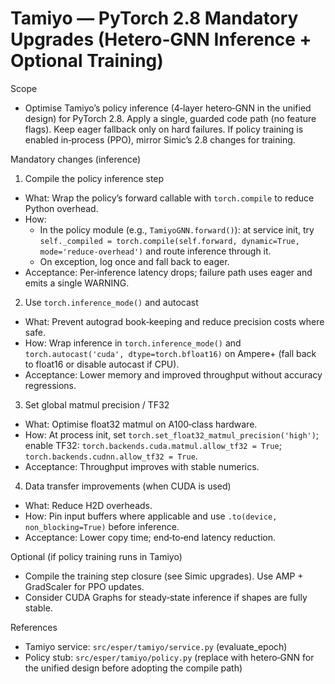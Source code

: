 # Tamiyo — PyTorch 2.8 Mandatory Upgrades (Hetero‑GNN Inference + Optional Training)

Scope
- Optimise Tamiyo’s policy inference (4‑layer hetero‑GNN in the unified design) for PyTorch 2.8. Apply a single, guarded code path (no feature flags). Keep eager fallback only on hard failures. If policy training is enabled in‑process (PPO), mirror Simic’s 2.8 changes for training.

Mandatory changes (inference)

1) Compile the policy inference step
- What: Wrap the policy’s forward callable with `torch.compile` to reduce Python overhead.
- How:
  - In the policy module (e.g., `TamiyoGNN.forward()`): at service init, try `self._compiled = torch.compile(self.forward, dynamic=True, mode='reduce-overhead')` and route inference through it.
  - On exception, log once and fall back to eager.
- Acceptance: Per‑inference latency drops; failure path uses eager and emits a single WARNING.

2) Use `torch.inference_mode()` and autocast
- What: Prevent autograd book‑keeping and reduce precision costs where safe.
- How: Wrap inference in `torch.inference_mode()` and `torch.autocast('cuda', dtype=torch.bfloat16)` on Ampere+ (fall back to float16 or disable autocast if CPU).
- Acceptance: Lower memory and improved throughput without accuracy regressions.

3) Set global matmul precision / TF32
- What: Optimise float32 matmul on A100‑class hardware.
- How: At process init, set `torch.set_float32_matmul_precision('high')`; enable TF32: `torch.backends.cuda.matmul.allow_tf32 = True`; `torch.backends.cudnn.allow_tf32 = True`.
- Acceptance: Throughput improves with stable numerics.

4) Data transfer improvements (when CUDA is used)
- What: Reduce H2D overheads.
- How: Pin input buffers where applicable and use `.to(device, non_blocking=True)` before inference.
- Acceptance: Lower copy time; end‑to‑end latency reduction.

Optional (if policy training runs in Tamiyo)
- Compile the training step closure (see Simic upgrades). Use AMP + GradScaler for PPO updates.
- Consider CUDA Graphs for steady‑state inference if shapes are fully stable.

References
- Tamiyo service: `src/esper/tamiyo/service.py` (evaluate_epoch)
- Policy stub: `src/esper/tamiyo/policy.py` (replace with hetero‑GNN for the unified design before adopting the compile path)
